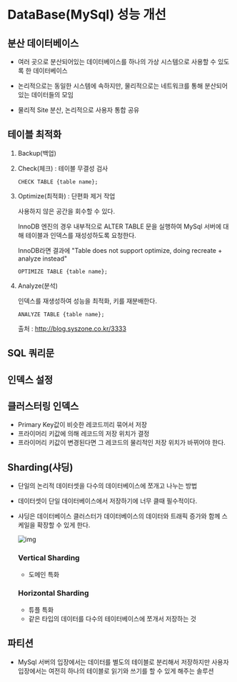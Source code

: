 # DataBase(MySql) 성능 개선

## 분산 데이터베이스

* 여러 곳으로 분산되어있는 데이터베이스를 하나의 가상 시스템으로 사용할 수 있도록 한 데이터베이스


* 논리적으로는 동일한 시스템에 속하지만, 물리적으로는 네트워크를 통해 분산되어 있는 데이터들의 모임
* 물리적 Site 분산, 논리적으로 사용자 통합 공유

## 테이블 최적화

1. Backup(백업)

2. Check(체크) : 테이블 무결성 검사

   ```
   CHECK TABLE {table name};
   ```

3. Optimize(최적화) : 단편화 제거 작업

   사용하지 않은 공간을 회수할 수 있다.

   InnoDB 엔진의 경우 내부적으로 ALTER TABLE 문을 실행하여 MySql 서버에 대해 테이블과 인덱스를 재성성하도록 요청한다.

   InnoDB라면 결과에 "Table does not support optimize, doing recreate + analyze instead"

   ```
   OPTIMIZE TABLE {table name};
   ```

4. Analyze(분석)

   인덱스를 재생성하여 성능을 최적화, 키를 재분배한다.

   ```
   ANALYZE TABLE {table name};
   ```

   출처 : http://blog.syszone.co.kr/3333

## SQL 쿼리문

## 인덱스 설정

## 클러스터링 인덱스

* Primary Key값이 비슷한 레코드끼리 묶어서 저장
* 프라이머리 키값에 의해 레코드의 저장 위치가 결정
* 프라이머리 키값이 변경된다면 그 레코드의 물리적인 저장 위치가 바뀌어야 한다.

## Sharding(샤딩)

- 단일의 논리적 데이터셋을 다수의 데이터베이스에 쪼개고 나누는 방법

- 데이터셋이 단일 데이터베이스에서 저장하기에 너무 클때 필수적이다.

- 샤딩은 데이터베이스 클러스터가 데이터베이스의 데이터와 트래픽 증가와 함께 스케일을 확장할 수 있게 한다.

  ![img](http://cfile1.uf.tistory.com/image/2724CE4F582ADE5B014BED)

  ### Vertical Sharding

  - 도메인 특화

  ### Horizontal Sharding

  - 튜플 특화
  - 같은 타입의 데이터를 다수의 테이터베이스에 쪼개서 저장하는 것

## 파티션

* MySql 서버의 입장에서는 데이터를 별도의 테이블로 분리해서 저장하지만 사용자 입장에서는 여전히 하나의 테이블로 읽기와 쓰기를 할 수 있게 해주는 솔루션

  ​
